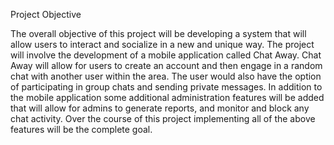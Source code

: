 Project Objective

The overall objective of this project will be developing a system that will allow users to interact and socialize in a new and unique way.  The project will involve the development of a mobile application called Chat Away.  Chat Away will allow for users to create an account and then engage in a random chat with another user within the area.  The user would also have the option of participating in group chats and sending private messages.  In addition to the mobile application some additional administration features will be added that will allow for admins to generate reports, and monitor and block any chat activity.  Over the course of this project implementing all of the above features will be the complete goal.

